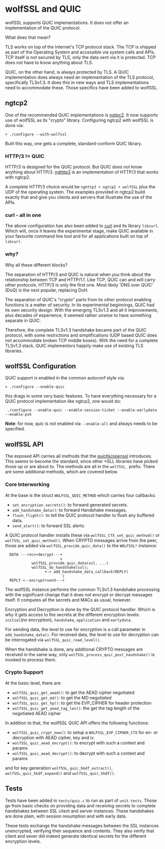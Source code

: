 # wolfSSL and QUIC

wolfSSL *supports* QUIC implementations. It does not offer an implementation of the QUIC protocol.

What does that mean?

TLS works on top of the Internet's TCP protocol stack. The TCP is shipped as part of the Operating System
and accessible via system calls and APIs. TCP itself is not secured by TLS, only the data sent via it is
protected. TCP does not have to know anything about TLS.

QUIC, on the other hand, is always protected by TLS. A QUIC implementation does always need an 
implementation of the TLS protocol, specifically TLSv1.3. It does this in new ways and TLS
implementations need to accommodate these. Those specifics have been added to wolfSSL.

## ngtcp2

One of the recommended QUIC implementations is [ngtpc2](https://github.com/ngtcp2/ngtcp2). It now
supports use of wolfSSL as its "crypto" library. Configuring ngtcp2 with wolfSSL is done via:

```
> ./configure --with-wolfssl
```

Built this way, one gets a complete, standard-conform QUIC library.

### HTTP/3 != QUIC

HTTP/3 is designed for the QUIC protocol. But QUIC does not know anything about HTTP/3. [nghttp3](https://github.com/ngtcp2/nghttp3) is an implementation of HTTP/3 that works with ngtcp2.

A *complete* HTTP/3 choice would be `nghttp3 + ngtcp2 + wolfSSL` plus the UDP of the operating system. The examples provided in ngtcp2 build exactly that and give you clients and servers that illustrate the use of the APIs.

### curl - all in one

The above configuration has also been added to [curl](https://github.com/curl/curl) and its library `libcurl`. Which will, once it leaves the experimental stage, make QUIC available in your favourite command line tool and for all applications built on top of `libcurl`.

### why?

Why all these different blocks? 

The separation of HTTP/3 and QUIC is natural when you think about the relationship between TCP and HTTP/1.1. Like TCP, QUIC can and will carry other protocols. HTTP/3 is only the first one. Most likely 'DNS over QUIC' (DoQ) is the next popular, replacing DoH.

The separation of QUIC's "crypto" parts from its other protocol enabling functions is a matter of security. In its experimental beginnings, QUIC had its own security design. With the emerging TLSv1.3 and all it improvements, plus decades of experience, it seemed rather unwise to have something separate in QUIC.

Therefore, the complete TLSv1.3 handshake became part of the QUIC protocol, with some restrictions and simplifications (UDP based QUIC does not accommodate broken TCP middle boxes). With the need for a complete TLSv1.3 stack, QUIC implementors happily make use of existing TLS libraries. 



## wolfSSL Configuration

QUIC support is enabled in the common autoconf style via:

```
> ./configure --enable-quic
```

this drags in some very basic features. To have everything necessary for a QUIC protocol implementation like ngtcp2, one would do:

```
 ./configure --enable-quic --enable-session-ticket --enable-earlydata --enable-psk
```

**Note**: for now, quic is not enabled via `--enable-all` and always needs to be specified.

## wolfSSL API

The exposed API carries all methods that the [quictls/openssl](https://github.com/quictls/openssl) introduces. This seems to become the standard, since other *SLL libraries have picked those up or are about to. The methods are all in the `wolfSSL_` prefix. There are some additional methods, which are covered below.

### Core Interworking

At the base is the struct `WOLFSSL_QUIC_METHOD` which carries four callbacks:

* `set_encryption_secrets()`: to forward generated secrets.
* `add_handshake_data()`: to forward Handshake messages.
* `flush_flight()`: to tell the QUIC protocol handler to flush any buffered data.
* `send_alert()`: to forward SSL alerts.

A QUIC protocol handler installs these via `wolfSSL_CTX_set_quic_method()` or `wolfSSL_set_quic_method()`. When CRYPTO messages arrive from the peer, those are added via `wolfSSL_provide_quic_data()` to the `WOLFSSL*` instance:

```
  DATA ---recv+decrypt---+
                         v 
            wolfSSL_provide_quic_data(ssl, ...)
            wolfSSL_do_handshake(ssl);
                  +-> add_handshake_data_callback(REPLY)
                          |
  REPLY <--encrypt+send---+
```

The wolfSSL instance performs the common TLSv1.3 handshake processing with the significant change that it does not encrypt or decrypt messages itself. It computes all the secrets and MACs as usual, however.

Encryption and Decryption is done by the QUIC protocol handler. Which is why it gets access to the secrets
at the different encryption levels: `initial`(no encryption), `handshake`, `application` and `earlydata`.

For sending data, the level to use for encryption is a call parameter in `add_handshake_data()`. For received data, the level to use for decryption can be interrogated via `wolfSSL_quic_read_level()`.

When the handshake is done, any additional CRYPTO messages are received in the same way, only `wolfSSL_process_quic_post_handshake()` is invoked to process them.

### Crypto Support

At the basic level, there are:

* `wolfSSL_quic_get_aead()`: to get the AEAD cipher negotiated
* `wolfSSL_quic_get_md()`:  to get the MD negotiated
* `wolfSSL_quic_get_hp()`: to get the EVP_CIPHER for header protection
* `wolfSSL_quic_get_aead_tag_len()`: the get the tag length of the negotiated AEAD cipher

In addition to that, the wolfSSL QUIC API offers the following functions:

* `wolfSSL_quic_crypt_new()`: to setup a `WOLFSSL_EVP_CIPHER_CTX` for en- or decryption with AEAD cipher, key and iv.
* `wolfSSL_quic_aead_encrypt()`: to encrypt with such a context and params
* `wolfSSL_quic_aead_decrypt()`: to decrypt with such a context and params

and for key generation `wolfSSL_quic_hkdf_extract()`, `wolfSSL_quic_hkdf_expand()` and `wolfSSL_quic_hkdf()`.

## Tests

Tests have been added in `tests/quic.c` to run as part of `unit.tests`. Those go from basic checks on providing data and receiving secrets to complete handshakes between SSL client and server instances. These handshakes are done plain, with session resumption and with early data.

These tests exchange the handshake messages between the SSL instances unencrypted, verifying their sequence and contents. They also verify that client and sever did indeed generate identical secrets for the different encryption levels.
